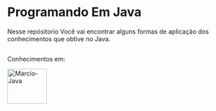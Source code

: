 # Programando Em Java
Nesse repósitorio Você vai encontrar alguns formas de aplicação dos conhecimentos que obtive no Java.

##
Conhecimentos em:
  
  <img align="center" alt="Marcio-Java" height="80" width="90" src="https://cdn.jsdelivr.net/gh/devicons/devicon/icons/java/java-original.svg" />

